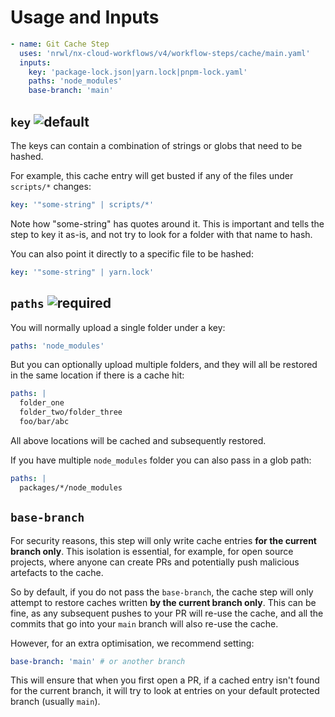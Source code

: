 # Usage and Inputs

```yaml
- name: Git Cache Step
  uses: 'nrwl/nx-cloud-workflows/v4/workflow-steps/cache/main.yaml'
  inputs:
    key: 'package-lock.json|yarn.lock|pnpm-lock.yaml'
    paths: 'node_modules'
    base-branch: 'main'
```

## `key` ![default](https://img.shields.io/badge/default_value-%27package--lock%2Ejson%7Cyarn%2Elock%7Cpnpm--lock%2Eyaml%27-D3D3D3)

The keys can contain a combination of strings or globs that need to be hashed.

For example, this cache entry will get busted if any of the files under `scripts/*` changes:

```yaml
key: '"some-string" | scripts/*'
```

Note how "some-string" has quotes around it. This is important and tells the step to key it as-is, and not try to look
for a folder
with that name to hash.

You can also point it directly to a specific file to be hashed:

```yaml
key: '"some-string" | yarn.lock'
```

## `paths` ![required](https://img.shields.io/badge/required-E53935)

You will normally upload a single folder under a key:

```yaml
paths: 'node_modules'
```

But you can optionally upload multiple folders, and they will all be restored in the same location if there is a cache
hit:

```yaml
paths: |
  folder_one
  folder_two/folder_three
  foo/bar/abc
```

All above locations will be cached and subsequently restored.

If you have multiple `node_modules` folder you can also pass in a glob path:

```yaml
paths: |
  packages/*/node_modules
```

## `base-branch`

For security reasons, this step will only write cache entries **for the current branch only**. This isolation is
essential, for example, for open source projects, where anyone can create PRs and potentially push malicious artefacts
to the cache.

So by default, if you do not pass the `base-branch`, the cache step will only attempt to restore caches written **by the
current branch only**. This can be fine, as any subsequent pushes to your PR will re-use the cache, and all the commits
that go into your
`main` branch will also re-use the cache.

However, for an extra optimisation, we recommend setting:

```yaml
base-branch: 'main' # or another branch
```

This will ensure that when you first open a PR, if a cached entry isn't found for the current branch, it will try to
look at entries
on your default protected branch (usually `main`).

